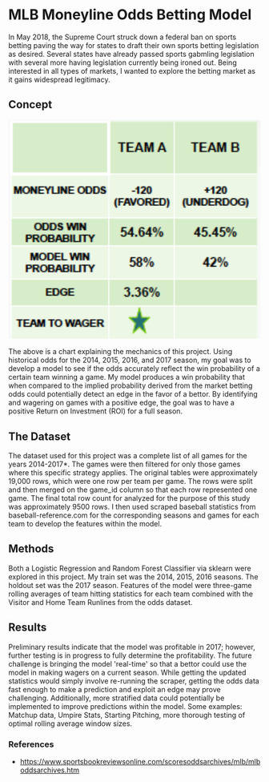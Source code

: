 # MLB Moneyline Odds Betting Model

In May 2018, the Supreme Court struck down a federal ban on sports betting  paving the way for states
to draft their own sports betting legislation as desired. Several states have already passed sports gabmling legislation with several more having legislation currently being ironed out.  Being interested in all types of markets, I wanted to explore the betting market as it gains widespread legitimacy.

## Concept

<img alt="Edge Explanation" src="images/project_chart.png" width=750> 

The above is a chart explaining the mechanics of this project. Using historical odds for the 2014, 2015, 2016, and 2017 season, my goal was to develop 
a model to see if the odds accurately reflect the win probability of a certain team winning a game. My model produces a win probability that when compared to the implied probability derived from the market betting odds could potentially detect an edge in the favor of a bettor.  By identifying and wagering on games with a positive edge, the goal was to have a positive Return on Investment (ROI) for a full season.


## The Dataset
The dataset used for this project was a complete list of all games for the years 2014-2017\*.  The games were then filtered for only those games where this specific strategy applies.  The original tables were approximately 19,000 rows, which were one
row per team per game.  The rows were split and then merged on the game_id column so that each row represented one game.  The final total row count for analyzed for the purpose of this study was approximately 9500 rows. I then used scraped baseball statistics from baseball-reference.com for the corresponding seasons and games for each team to develop the features within the model.

## Methods

Both a Logistic Regression and Random Forest Classifier via sklearn were explored in this project. My train set was the 2014, 2015, 2016 seasons.  The holdout set was the 2017 season. Features of the model were three-game rolling averages of team hitting statistics for each team combined with the Visitor and Home Team Runlines from the odds dataset.

## Results
Preliminary results indicate that the model was profitable in 2017; however, further testing is in progress to fully determine the profitability. The future challenge is bringing the model 'real-time' so that a bettor could use the model in making wagers on a current season. While getting the updated statistics would simply involve re-running the scraper, getting the odds data fast enough to make a prediction and exploit an edge may prove challenging. Additionally, more stratified data could potentially be implemented to improve predictions within the model. Some examples: Matchup data, Umpire Stats, Starting Pitching, more thorough testing of optimal rolling average window sizes.

### References 
* https://www.sportsbookreviewsonline.com/scoresoddsarchives/mlb/mlboddsarchives.htm

